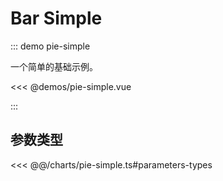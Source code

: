 # Bar Simple

<chart-tags />

::: demo pie-simple

一个简单的基础示例。

<<< @demos/pie-simple.vue

:::

## 参数类型

<<< @@/charts/pie-simple.ts#parameters-types
